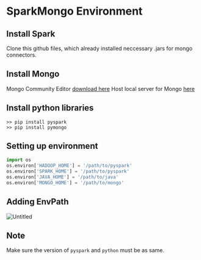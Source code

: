 # SparkMongo Environment
## Install Spark
Clone this github files, which already installed neccessary .jars for mongo connectors.

## Install Mongo
Mongo Community Editor [download here](https://www.mongodb.com/try/download/community)
Host local server for Mongo [here](https://l.messenger.com/l.php?u=https%3A%2F%2Fwww.mongodb.com%2Fdocs%2Fmanual%2Ftutorial%2Finstall-mongodb-on-windows%2F&h=AT2ME2Zyyxgi55Wd1hq80CpGOrrnNBNp7IC95YCS3x9GZpryuOW_O5hYWk7a9LDiIm2XXWcK28Y-7M3Fq_8_6R24_-LziQU2fkFgyIuFiMCzk1bzcv8v7SpyfglQgRwqOg2QfjeoHC2rlO4)

## Install python libraries
```
>> pip install pyspark
>> pip install pymongo
```

## Setting up environment
``` python
import os
os.environ['HADOOP_HOME'] = '/path/to/pyspark'
os.environ['SPARK_HOME'] = '/path/to/pyspark'
os.environ['JAVA_HOME'] = '/path/to/java'
os.environ['MONGO_HOME'] = '/path/to/mongo'
```

## Adding EnvPath

![Untitled](https://github.com/thinhsuy/SparkMongo_Environment/assets/81562297/b4650185-40b5-489c-bb3e-741c14ccba6a)

## Note
Make sure the version of `pyspark` and `python` must be as same.
